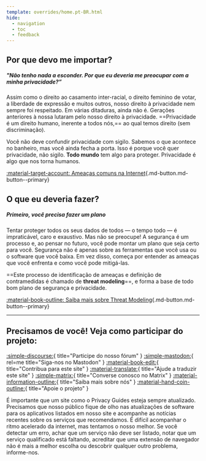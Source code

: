 ```yaml
---
template: overrides/home.pt-BR.html
hide:
  - navigation
  - toc
  - feedback
---
```


<!-- markdownlint-disable-next-line -->
## Por que devo me importar?

##### "Não tenho nada a esconder. Por que eu deveria me preocupar com a minha privacidade?”

Assim como o direito ao casamento inter-racial, o direito feminino de votar, a liberdade de expressão e muitos outros, nosso direito à privacidade nem sempre foi respeitado. Em várias ditaduras, ainda não é. Gerações anteriores à nossa lutaram pelo nosso direito à privacidade. ==Privacidade é um direito humano, inerente a todos nós,== ao qual temos direito (sem discriminação).

Você não deve confundir privacidade com sigilo. Sabemos o que acontece no banheiro, mas você ainda fecha a porta. Isso é porque você quer privacidade, não sigilo. **Todo mundo** tem algo para proteger. Privacidade é algo que nos torna humanos.

[:material-target-account: Ameaças comuns na Internet](basics/common-threats.md ""){.md-button.md-button--primary}

## O que eu deveria fazer?

##### Primeiro, você precisa fazer um plano

Tentar proteger todos os seus dados de todos — o tempo todo — é impraticável, caro e exaustivo. Mas não se preocupe! A segurança é um processo e, ao pensar no futuro, você pode montar um plano que seja certo para você. Segurança não é apenas sobre as ferramentas que você usa ou o software que você baixa. Em vez disso, começa por entender as ameaças que você enfrenta e como você pode mitigá-las.

==Este processo de identificação de ameaças e definição de contramedidas é chamado de **threat modeling**==, e forma a base de todo bom plano de segurança e privacidade.

[:material-book-outline: Saiba mais sobre Threat Modeling](basics/threat-modeling.md ""){.md-button.md-button--primary}

---

## Precisamos de você! Veja como participar do projeto:

[:simple-discourse:](https://discuss.privacyguides.net/){ title="Participe do nosso fórum" }
[:simple-mastodon:](https://mastodon.neat.computer/@privacyguides){ rel=me title="Siga-nos no Mastodon" }
[:material-book-edit:](https://github.com/privacyguides/privacyguides.org){ title="Contribua para este site" }
[:material-translate:](https://matrix.to/#/#pg-i18n:aragon.sh){ title="Ajude a traduzir este site" }
[:simple-matrix:](https://matrix.to/#/#privacyguides:matrix.org){ title="Converse conosco no Matrix" }
[:material-information-outline:](about/index.md){ title="Saiba mais sobre nós" }
[:material-hand-coin-outline:](about/donate.md){ title="Apoie o projeto" }

É importante que um site como o Privacy Guides esteja sempre atualizado. Precisamos que nosso público fique de olho nas atualizações de software para os aplicativos listados em nosso site e acompanhe as notícias recentes sobre os serviços que recomendamos. É difícil acompanhar o ritmo acelerado da internet, mas tentamos o nosso melhor. Se você detectar um erro, achar que um serviço não deve ser listado, notar que um serviço qualificado está faltando, acreditar que uma extensão de navegador não é mais a melhor escolha ou descobrir qualquer outro problema, informe-nos.
